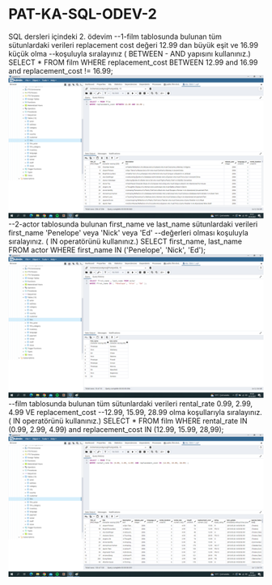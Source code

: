 # PAT-KA-SQL-ODEV-2
SQL dersleri içindeki 2. ödevim
--1-film tablosunda bulunan tüm sütunlardaki verileri replacement cost değeri 12.99 dan büyük eşit ve 16.99 küçük olma
--koşuluyla sıralayınız ( BETWEEN - AND yapısını kullanınız.)
SELECT * FROM film
WHERE replacement_cost BETWEEN 12.99 and 16.99 and replacement_cost != 16.99;
![github](1.png)
--2-actor tablosunda bulunan first_name ve last_name sütunlardaki verileri first_name 'Penelope' veya 'Nick' veya 'Ed'
--değerleri olması koşuluyla sıralayınız. ( IN operatörünü kullanınız.)
SELECT first_name, last_name FROM actor
WHERE first_name IN ('Penelope', 'Nick', 'Ed');
![github](2.png)
--film tablosunda bulunan tüm sütunlardaki verileri rental_rate 0.99, 2.99, 4.99 VE replacement_cost 
--12.99, 15.99, 28.99 olma koşullarıyla sıralayınız. ( IN operatörünü kullanınız.)
SELECT * FROM film
WHERE rental_rate IN (0.99, 2.99, 4.99) and replacement_cost IN (12.99, 15.99, 28,99);
![github](3.png)
